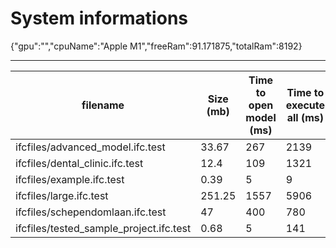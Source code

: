 # System informations 
 {"gpu":"","cpuName":"Apple M1","freeRam":91.171875,"totalRam":8192}
 _________ 
| filename | Size (mb) | Time to open model (ms) | Time to execute all (ms) | Total ifc entities | Total meshes | Total geometries | total errors |
|-------|-------|-------|-------|-------|-------|-------|-------|
| ifcfiles/advanced_model.ifc.test | 33.67 | 267 | 2139 | 594374 | 6401 | 14120 | 0 |
 ifcfiles/dental_clinic.ifc.test | 12.4 | 109 | 1321 | 209259 | 2586 | 2626 | 1750 |
 ifcfiles/example.ifc.test | 0.39 | 5 | 9 | 6487 | 115 | 119 | 0 |
 ifcfiles/large.ifc.test | 251.25 | 1557 | 5906 | 2153923 | 8701 | 9875 | 182 |
 ifcfiles/schependomlaan.ifc.test | 47 | 400 | 780 | 714485 | 3569 | 3643 | 7296 |
 ifcfiles/tested_sample_project.ifc.test | 0.68 | 5 | 141 | 14119 | 93 | 98 | 0 |
